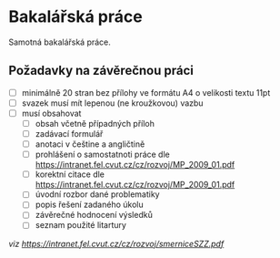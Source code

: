 # Bakalářská práce

Samotná bakalářská práce.

## Požadavky na závěrečnou práci

- [ ] minimálně 20 stran bez přílohy ve formátu A4 o velikosti textu 11pt
- [ ] svazek musí mít lepenou (ne kroužkovou) vazbu
- [ ] musí obsahovat
  - [ ] obsah včetně případných příloh
  - [ ] zadávací formulář
  - [ ] anotaci v češtine a angličtině
  - [ ] prohlášení o samostatnoti práce dle https://intranet.fel.cvut.cz/cz/rozvoj/MP_2009_01.pdf
  - [ ] korektní citace dle https://intranet.fel.cvut.cz/cz/rozvoj/MP_2009_01.pdf
  - [ ] úvodní rozbor dané problematiky
  - [ ] popis řešení zadaného úkolu
  - [ ] závěrečné hodnocení výsledků
  - [ ] seznam použité litartury

*viz https://intranet.fel.cvut.cz/cz/rozvoj/smerniceSZZ.pdf*